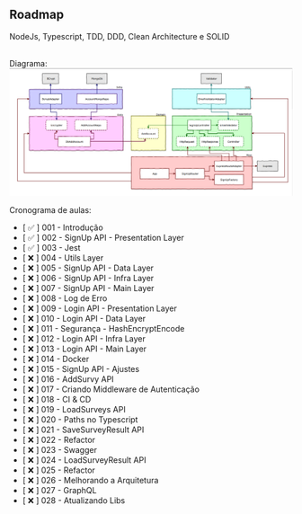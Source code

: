 ## Roadmap

NodeJs, Typescript, TDD, DDD, Clean Architecture e SOLID
<br />
<br />

Diagrama:
![diagram](./docs/diagram.png)


Cronograma de aulas:
- [ ✅ ] 001 - Introdução
- [ ✅ ] 002 - SignUp API - Presentation Layer
- [ ✅ ] 003 - Jest
- [ ❌ ] 004 - Utils Layer
- [ ❌ ] 005 - SignUp API - Data Layer
- [ ❌ ] 006 - SignUp API - Infra Layer
- [ ❌ ] 007 - SignUp API - Main Layer
- [ ❌ ] 008 - Log de Erro
- [ ❌ ] 009 - Login API - Presentation Layer
- [ ❌ ] 010 - Login API - Data Layer
- [ ❌ ] 011 - Segurança - HashEncryptEncode
- [ ❌ ] 012 - Login API - Infra Layer  
- [ ❌ ] 013 - Login API - Main Layer
- [ ❌ ] 014 - Docker
- [ ❌ ] 015 - SignUp API - Ajustes
- [ ❌ ] 016 - AddSurvy API
- [ ❌ ] 017 - Criando Middleware de Autenticação
- [ ❌ ] 018 - CI & CD
- [ ❌ ] 019 - LoadSurveys API
- [ ❌ ] 020 - Paths no Typescript
- [ ❌ ] 021 - SaveSurveyResult API
- [ ❌ ] 022 - Refactor
- [ ❌ ] 023 - Swagger
- [ ❌ ] 024 - LoadSurveyResult API
- [ ❌ ] 025 - Refactor
- [ ❌ ] 026 - Melhorando a Arquitetura 
- [ ❌ ] 027 - GraphQL
- [ ❌ ] 028 - Atualizando Libs